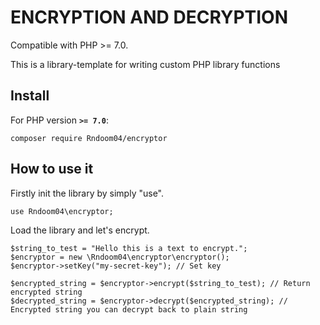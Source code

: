 ENCRYPTION AND DECRYPTION
=============

Compatible with PHP >= 7.0.

This is a library-template for writing custom PHP library functions

## Install

For PHP version **`>= 7.0`**:

```
composer require Rndoom04/encryptor
```

## How to use it

Firstly init the library by simply "use".

```
use Rndoom04\encryptor;
```

Load the library and let's encrypt.
```
$string_to_test = "Hello this is a text to encrypt.";
$encryptor = new \Rndoom04\encryptor\encryptor();
$encryptor->setKey("my-secret-key"); // Set key

$encrypted_string = $encryptor->encrypt($string_to_test); // Return encrypted string
$decrypted_string = $encryptor->decrypt($encrypted_string); // Encrypted string you can decrypt back to plain string
```
